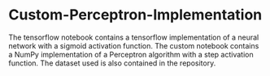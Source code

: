 # Custom-Perceptron-Implementation
The tensorflow notebook contains a tensorflow implementation of a neural network with a sigmoid activation function. The custom notebook contains a NumPy implementation of a Perceptron algorithm with a step activation function. The dataset used is also contained in the repository. 
